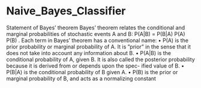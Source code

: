 # Naive_Bayes_Classifier
Statement of Bayes’ theorem
Bayes’ theorem relates the conditional and marginal probabilities of stochastic
events A and B:
P(A|B) = P(B|A) P(A)
P(B) .
Each term in Bayes’ theorem has a conventional name:
• P(A) is the prior probability or marginal probability of A. It is ”prior” in
the sense that it does not take into account any information about B.
• P(A|B) is the conditional probability of A, given B. It is also called the
posterior probability because it is derived from or depends upon the spec-
ified value of B.
• P(B|A) is the conditional probability of B given A.
• P(B) is the prior or marginal probability of B, and acts as a normalizing constant
